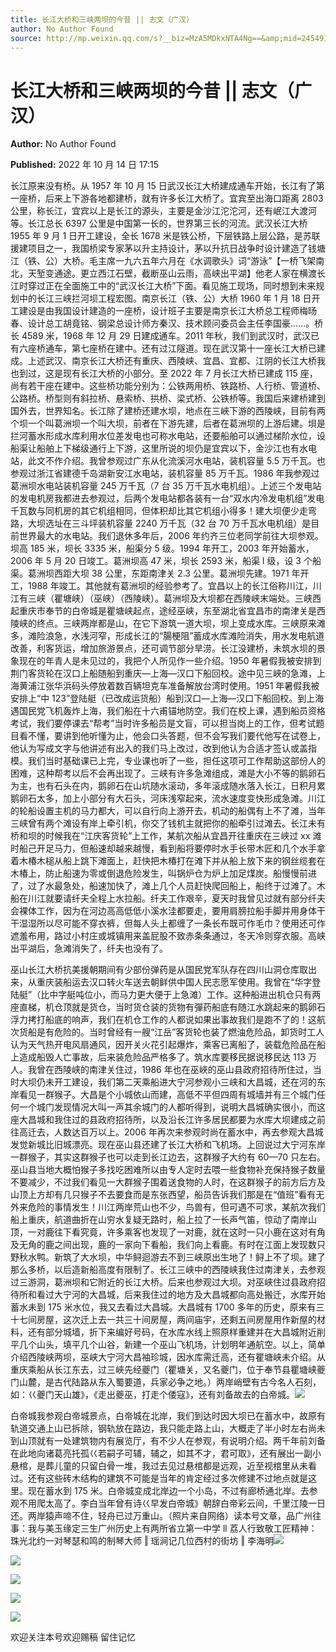 ```yaml
---
title: 长江大桥和三峡两坝的今昔 || 志文（广汉）
author: No Author Found
source: http://mp.weixin.qq.com/s?__biz=MzA5MDkxNTA4Ng==&amp;mid=2454912732&amp;idx=1&amp;sn=459a0e5227bad470fe30cb382d0aca9d&amp;chksm=87a236bdb0d5bfab1c5cf5aff764c80f8a3289f1dbda013dfe902e25a1ec0a137988cc0e4025#rd
---
```


# 长江大桥和三峡两坝的今昔 || 志文（广汉）

**Author:** No Author Found

**Published:** 2022 年 10 月 14 日 17:15

长江原来没有桥。从 1957 年 10 月 15 日武汉长江大桥建成通车开始，长江有了第一座桥，后来上下游各地都建桥，就有许多长江大桥了。宜宾至出海口距离 2803 公里，称长江，宜宾以上是长江的源头，主要是金沙江沱沱河，还有岷江大渡河等。长江总长 6397 公里是中国第一长的，世界第三长的河流。武汉长江大桥 1955 年 9 月 1 日开工建设，全长 1678 米是铁公桥，下层铁路上层公路，是苏联援建项目之一，我国桥梁专家茅以升主持设计，茅以升抗日战争时设计建造了钱塘江（铁、公）大桥。毛主席一九六五年六月在《水调歌头》词“游泳”【一桥飞架南北，天堑变通途。更立西江石壁，截断巫山云雨，高峡出平湖】他老人家在横渡长江时穿过正在全面施工中的“武汉长江大桥”下面。看见施工现场，同时想到未来规划中的长江三峡拦河坝工程宏图。南京长江（铁、公）大桥 1960 年 1 月 18 日开工建设是由我国设计建造的一座桥，设计班子主要是南京长江大桥总工程师梅旸春、设计总工胡竟铭、钢梁总设计师方秦汉、技术顾问委员会主任李国豪……。桥长 4589 米，1968 年 12 月 29 日建成通车。2011 年秋，我们到武汉时，武汉已有六座桥通车，第七座桥在建中。还有过江隧道。现在武汉第十一座长江大桥已建成。上述武汉、南京长江大桥还有重庆、西陵峡、宜昌、宜都、江阴的长江大桥我也到过，这是现有长江大桥的小部分。至 2022 年 7 月长江大桥已建成 115 座，尚有若干座在建中。这些桥功能分别为：公铁两用桥、铁路桥、人行桥、管道桥、公路桥。桥型则有斜拉桥、悬索桥、拱桥、梁式桥、公铁桥等。我国后来建桥建到国外去，世界知名。长江除了建桥还建水坝，地点在三峽下游的西陵峡，目前有两个坝一个叫葛洲坝一个叫大坝，前者在下游先建，后者在葛洲坝的上游后建。垻是拦河蓄水形成水库利用水位差发电也可称水电站，还要船舶可以通过梯阶水位，设船渠让船舶上下梯级通行上下游，这里所说的坝仍是宜宾以下，金沙江也有水电站，此文不作介绍。我曾参观过广东从化流溪河水电站，装机容量 5.5 万千瓦。也参观过浙江省建德千岛湖新安江水电站，装机容量 85 万千瓦。1986 年我参观过葛洲坝水电站装机容量 245 万千瓦（7 台 35 万千瓦水电机组）。上述三个发电站的发电机房我都进去参观过，后两个发电站都各装有一台“双水内冷发电机组”发电千瓦数与同机房的其它机组相同，但体积却比其它机组小得多！建大坝便少走弯路，大坝选址在三斗坪装机容量 2240 万千瓦（32 台 70 万千瓦水电机组）是目前世界最大的水电站。我们退休多年后，2006 年约齐三位老同学前往大坝参观。坝高 185 米，坝长 3335 米，船渠分 5 级。1994 年开工，2003 年开始蓄水，2006 年 5 月 20 日竣工。葛洲坝高 47 米，坝长 2593 米，船渠 l 级，设 3 个船渠。葛洲坝西距大坝 38 公里，东距南津关 2.3 公里。葛洲坝先建。1971 年开工，1988 年竣工。其他就有葛洲坝的经验参考了。宜昌以上的长江俗称川江，川江有三峡（瞿塘峡）（巫峡）（西陵峡）。葛洲坝及大坝都在西陵峡末端处。三峡西起重庆市奉节的白帝城是瞿塘峡起点，途经巫峡，东至湖北省宜昌市的南津关是西陵峡的终点。三峡两岸都是山，在它下游筑一道大坝，坝上变成水库。三峡原来滩多，滩险浪急，水浅河窄，形成长江的“腸梗阻”蓄成水库滩险消失，用水发电航道改善，利客货运，增加旅游景点，还可调节部分旱涝。长江没建桥，未筑水坝的景象现在的年青人是未见过的，我把个人所见作一些介绍。1950 年暑假我被安排到荆门客货轮在汉口上船随船到重庆—上海—汉口下船回校。途中见三峽的急滩，上海黄浦江张华浜码头停放着数百辆坦克车准备解放台湾时使用。1951 年暑假我被安排上“中 123”登陆艇（已改成运货船）船到汉口—上海—汉口下船回校。到上海遇国民党飞机轰炸上海，我们船在十六甫锚地防空。我们在校上课，遇到船员资格考试，我们要停课去“帮考”当时许多船员是文盲，可以担当岗上的工作，但考试题目看不懂，要讲到他听懂为止，他会口头答题，但不会写我们要代他写在试卷上，他认为写成文字与他讲述有出入的我们马上改过，改到他认为合适才签认或盖指模。我们当时基础课已上完，专业课也听了一些，担任这项可工作帮助这部份人的困难，这种帮考以后不会再出现了。三峡有许多急滩组成，滩是大小不等的鹅卵石为主，也有石头在内，鹅卵石在山坑随水滚动，多年滚成随水落入长江，日积月累鹅卵石太多，加上小部分有大石头，河床浅窄起来，流水速度变快形成急滩。川江的轮船设置主机的马力都大，可以自行向上游开去，机动的船偶有上不了滩，当年三峡曾有两个滩设有岸上牵引机，你交了钱机主就把你的船牵引过滩去。长江未有桥和坝的时候我在“江庆客货轮”上工作，某航次船从宜昌开往重庆在三峡过 xx 滩时船己开足马力，但船速却越来越慢，看到船将要停时水手长带木匠和几个水手拿着木椿木槌从船上跳下滩面上，赶快把木椿打在滩下并从船上放下来的钢丝缆套在木椿上，防止船速为零或倒退危险发生，叫锅炉仓为炉上加足煤炭。船慢慢前进了，过了水最急处，船速加快了，滩上几个人员赶快爬回船上，船终于过滩了。木船在川江就要请纤夫全程上水拉船。纤夫工作艰辛，夏天时我曾见过就有部分纤夫会裸体工作，因为在河边高高低低小溪水洼都要走，要用肩膀拉船手脚并用身体干干湿湿所以尽可能不穿衣裤，但每人头上都缠了一条长布既可作毛巾？使用还可作遮羞布用，路过小村庄或城镇用来盖屁股不致赤条条通过，冬天冷则穿衣服。高峡出平湖后，急滩消失了，纤夫也没有了。

巫山长江大桥抗美援朝期间有少部份弹药是从国民党军队存在四川山洞仓库取出来，从重庆装船运去汉口转火车送去朝鲜供中国人民志愿军使用。我曾在“华字登陆艇”（比中字艇吨位小，而马力更大便于上急滩）工作。这种船进出机仓只有两座直梯，机仓顶就是货仓，当时货仓装的货物有彈药船底有随江水跳起来的鹅卵石浮力拷打船底的响声，我们在机仓工作的人都说如果出事故我们是跑不了的！这航次货船是有危险的。当时曾经有一艘“江岳”客货轮也装了燃油危险品，卸货时工人认为天气热开电风扇通风，因开关火花引起爆炸，乘客已离船了，装载危险品在船上造成船毁人亡事故，后来装危险品严格多了。筑水库要移民据说移民达 113 万人。我曾在西陵峡的南津关住过，1986 年也在巫峽的巫山县政府招待所住过，当时大坝仍未开工建设，我们第二天乘船进大宁河参观小三峡和大昌城，还在河的东岸看见一群猴子。大昌是个小城依山而建，高低不平但四周有城墙并有三个城门任何一个城门发现情况大叫一声其余城门的人都听得到，说明大昌城确实很小，而这座大昌城和我住过的县政府招待所，以及沿长江许多居民都要为水库大坝建成之前往高迁去，人数达百万以上。2006 年再次来参观时尚在蓄水中，再去参观大昌城发觉新城比旧城漂亮。现在巫山县还建了长江大桥和飞机场。上回说过大宁河东岸一群猴子，其实这群猴子也可以走到长江边去，这群猴子大约有 60—70 只左右。巫山县当地大概怕猴子多找吃困难所以由专人定时去喂一些食物补充保持猴子数量不要减少，不过我们看见一大群猴子围着送食物的人时，在这群猴子的前方后方及山顶上方却有几只猴子不去要食而是东张西望，船员告诉我们那是在“值班”看有无外来危险的事情发生！川江两岸荒山也不少，鸟兽有，但可遇不可求，某航次我们船上重庆，航道曲折在山穷水复疑无路时，船上拉了一长声气笛，惊动了南岸山顶，一对鹿往下看究竟，许多乘客也发现了一对鹿，就在这时一只小鹿在这对有角及无角的鹿之间出现，鹿的一家向下看船，我们向上看鹿。有时在江面上发现数只野秋水鸭。新筑了大水坝，中华鲟迴游去不到三峡原出生地了！鲟上不了坝。建了那么多桥，以后造新船高度有限制了。长江三峡中的西陵峡我住过南津关，去参观过三游洞，葛洲坝和它附近的长江大桥。后来也参观过大坝。对巫峡住过县政府招待所和看过大宁河的大昌城，后来我住过的地方及大昌城都向高处搬迁，水库开始蓄水未到 175 米水位，我又去看过大昌城。大昌城有 1700 多年的历史，原来有三十七间房屋，这次迁上去一共三十间房屋，两间庙宇，还剩五间房屋用作新屋的材料，还有部分城墙，折下来编好号码，在水库水线上照原样重建并在大昌城附近削平几个山头，填平几个山谷，新建一个巫山飞机场，计划明年通航空。以上，简单介绍西陵峡两坝，巫峡大宁河大昌袖珍城，因水库需迁高，还有瞿塘峡未介绍。从重庆乘船从长江东去，过三峽先经夔门（瞿塘关，又名夔门，位于奉节县瞿塘峡夔门山麓，是古代陆路从东入蜀要道，兵家必争之地。）两岸峭壁有古今名人石刻，如：巜夔门天山雄》，《走出夔巫，打走个倭寇》，还有刘备故去的白帝城。![](https://mmbiz.qpic.cn/mmbiz_jpg/PJWG74pLsMZTu2UWic61Bnxt6RVic8ibJwNfAbgzEv5DFVCibAmo6B7kfmlkiaubD61GcWHcA3rFpMmw1iaNuHXSBkrQ/640)

白帝城我参观白帝城景点，白帝城在北岸，我们到达时因大坝已在蓄水中，故原有轨道交通上山已拆除，钢轨放在路边，我只能走路上山，大概走了半小时左右尚未到山顶就有一处建筑物内有展览厅，有不少人在参观，有说明介绍。两千年前刘备在此地向诸葛亮托孤巜若嗣子可辅，辅之，如其不才，君可取》，还有展出一副小悬棺，是葬儿童的只留白骨一堆，我过去见过悬棺都是远观，近至视棺里从未看过。还有这些砖木结构的建筑不可能是当年的肯定经过多次修建不过地点就是这里。现在蓄水到 175 米。白帝城变成北岸边一个小岛，不过有廊桥通北岸。去参观不用爬太高了。李白当年曾有诗巜早发白帝城》朝辞白帝彩云间，千里江陵一日还。两岸猿声啼不住，轻舟已过万重山。（照片来自网络）读本号文章，品广州往事：我与美玉缘定三生广州历史上有两所省立第一中学 ll 荔人行致敬工匠精神：珠光北约一对琴瑟和鸣的制琴大师 ‖ 瑶涧记几位西村的街坊 ‖ 李海明![](https://mmbiz.qpic.cn/mmbiz_jpg/PJWG74pLsMZTu2UWic61Bnxt6RVic8ibJwNXJFquPVdjdIyfDgpuCmiam6Agh9VLk6oBTTDgbM8fzmLu5jFeZ8BmIg/640)

![](https://mmbiz.qpic.cn/mmbiz_jpg/PJWG74pLsMZTu2UWic61Bnxt6RVic8ibJwN9EDAHIFgnoRdQoTbdXA2C30go74RP29QsQxBIrVOGRrvj9JMcSicQPw/640)

![](https://mmbiz.qpic.cn/mmbiz_jpg/PJWG74pLsMZTu2UWic61Bnxt6RVic8ibJwNfFjicGRDoa29PTSWZAW9WriaVbCbicxCBX5tXibn3C3gZaicBia9VMOEwSFg/640)

![](https://mmbiz.qpic.cn/mmbiz_jpg/PJWG74pLsMZTu2UWic61Bnxt6RVic8ibJwNRiayqnkXoKwhxKPj26ZpmIzCAHWjrMCpib5dsBk2jo0jEs1x859JXlcg/640)

![](https://mmbiz.qpic.cn/mmbiz_jpg/PJWG74pLsMZTu2UWic61Bnxt6RVic8ibJwNQAsn0m4iaLCVBhH87iaw7S4EsQwkJIWnvFgJibOQPmciaUM7iaoXXmgJnmg/640)

欢迎关注本号欢迎赐稿 留住记忆
